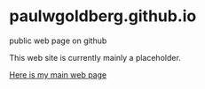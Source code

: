 # paulwgoldberg.github.io
public web page on github

This web site is currently mainly a placeholder.

<a href="http://www.cs.ox.ac.uk/people/paul.goldberg/index1.html">Here is my main web page</a>
